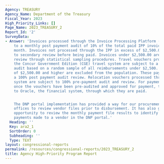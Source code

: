 ```yaml
---
Agency: TREASURY
Agency_Name: Department of the Treasury
Fiscal_Year: 2023
High_Priority_Links: []
Page_Name: 2023_TREASURY_2
Report_Id: '2'
SurveyData:
- Answer: 'Invoices processed through the Invoice Processing Platform (IPP) are subject
    to a monthly post payment audit of 10% of the total paid IPP invoices for that
    month. Invoices not processed through the IPP in excess of $2,500.00 are subject
    to secondary review before being paid. Invoices under $2,500.00 are subject to
    review through statistical sampling procedures. Travel vouchers processed through
    the Concur Government Edition (CGE) travel system are subject to a post payment
    audit based on a random sample of all reimbursements under $2,500. All payments
    of $2,500.00 and higher are excluded from the population. These payments require
    a 100% post payment audit review. Relocation vouchers processed through the MoveLINQ
    system are subject to 100% pre-payment audit and review. For payment customers,
    once the vouchers have been pre-audited and approved for payment, they are interfaced
    to Oracle, the financial system, through which they are paid.


    The DNP portal implementation has provided a way for our procurement and payable
    offices to review vendor files prior to disbursement. It has also given us an
    opportunity to review the monthly payment file results to identify any improper
    payments made to a vendor in the DNP portal.'
  Heading: ''
  Key: ara2_1
  SortOrder: 0
  Subheading: ''
  Type: TEXT
layout: congressional-reports
permalink: /resources/congressional-reports/2023_TREASURY_2
title: Agency High-Priority Program Report
---
```

